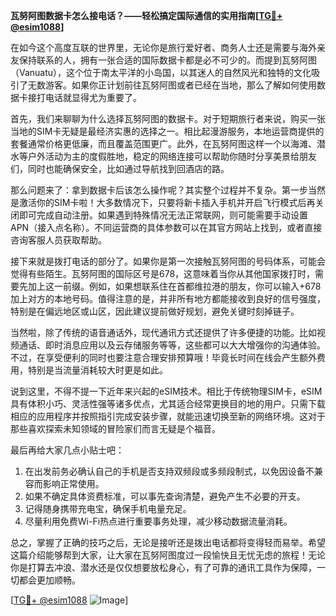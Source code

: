 **瓦努阿图数据卡怎么接电话？——轻松搞定国际通信的实用指南[[TG💪+ @esim1088](https://t.me/s/esim1088)]**

在如今这个高度互联的世界里，无论你是旅行爱好者、商务人士还是需要与海外亲友保持联系的人，拥有一张合适的国际数据卡都是必不可少的。而提到瓦努阿图（Vanuatu），这个位于南太平洋的小岛国，以其迷人的自然风光和独特的文化吸引了无数游客。如果你正计划前往瓦努阿图或者已经在当地，那么了解如何使用数据卡接打电话就显得尤为重要了。

首先，我们来聊聊为什么选择瓦努阿图的数据卡。对于短期旅行者来说，购买一张当地的SIM卡无疑是最经济实惠的选择之一。相比起漫游服务，本地运营商提供的套餐通常价格更低廉，而且覆盖范围更广。此外，在瓦努阿图这样一个以海滩、潜水等户外活动为主的度假胜地，稳定的网络连接可以帮助你随时分享美景给朋友们，同时也能确保安全，比如通过导航找到回酒店的路。

那么问题来了：拿到数据卡后该怎么操作呢？其实整个过程并不复杂。第一步当然是激活你的SIM卡啦！大多数情况下，只要将新卡插入手机并开启飞行模式后再关闭即可完成自动注册。如果遇到特殊情况无法正常联网，则可能需要手动设置APN（接入点名称）。不同运营商的具体参数可以在其官方网站上找到，或者直接咨询客服人员获取帮助。

接下来就是拨打电话的部分了。如果你是第一次接触瓦努阿图的号码体系，可能会觉得有些陌生。瓦努阿图的国际区号是678，这意味着当你从其他国家拨打时，需要先加上这一前缀。例如，如果想联系住在首都维拉港的朋友，你可以输入+678加上对方的本地号码。值得注意的是，并非所有地方都能接收到良好的信号强度，特别是在偏远地区或山区，因此建议提前做好规划，避免关键时刻掉链子。

当然啦，除了传统的语音通话外，现代通讯方式还提供了许多便捷的功能。比如视频通话、即时消息应用以及云存储服务等等，这些都可以大大增强你的沟通体验。不过，在享受便利的同时也要注意合理安排预算哦！毕竟长时间在线会产生额外费用，特别是当流量消耗较大时更是如此。

说到这里，不得不提一下近年来兴起的eSIM技术。相比于传统物理SIM卡，eSIM具有体积小巧、灵活性强等诸多优点，尤其适合经常更换目的地的用户。只需下载相应的应用程序并按照指引完成安装步骤，就能迅速切换至新的网络环境。这对于那些喜欢探索未知领域的冒险家们而言无疑是个福音。

最后再给大家几点小贴士吧：
1. 在出发前务必确认自己的手机是否支持双频段或多频段制式，以免因设备不兼容而影响正常使用。
2. 如果不确定具体资费标准，可以事先查询清楚，避免产生不必要的开支。
3. 记得随身携带充电宝，确保手机电量充足。
4. 尽量利用免费Wi-Fi热点进行重要事务处理，减少移动数据流量消耗。

总之，掌握了正确的技巧之后，无论是接听还是拨出电话都将变得轻而易举。希望这篇介绍能够帮到大家，让大家在瓦努阿图度过一段愉快且无忧无虑的旅程！无论你是打算去冲浪、潜水还是仅仅想要放松身心，有了可靠的通讯工具作为保障，一切都会更加顺畅。

[[TG💪+ @esim1088](https://t.me/s/esim1088) ![Image](https://i.postimg.cc/4NQfJmqS/Snipaste-2025-05-13-00-14-12.png)]